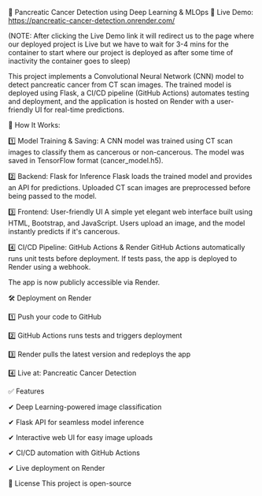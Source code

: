 🔬 Pancreatic Cancer Detection using Deep Learning & MLOps
🚀 Live Demo: https://pancreatic-cancer-detection.onrender.com/


(NOTE: After clicking the Live Demo link it will redirect us to the page where our deployed project is Live but we have to wait for 3-4 mins for the container to start where our project is deployed as after some time of inactivity the container goes to sleep)  



This project implements a Convolutional Neural Network (CNN) model to detect pancreatic cancer from CT scan images. The trained model is deployed using Flask, a CI/CD pipeline (GitHub Actions) automates testing and deployment, and the application is hosted on Render with a user-friendly UI for real-time predictions.


🚀 How It Works:

1️⃣ Model Training & Saving:
A CNN model was trained using CT scan images to classify them as cancerous or non-cancerous.
The model was saved in TensorFlow format (cancer_model.h5).


2️⃣ Backend: Flask for Inference
Flask loads the trained model and provides an API for predictions.
Uploaded CT scan images are preprocessed before being passed to the model.


3️⃣ Frontend: User-friendly UI
A simple yet elegant web interface built using HTML, Bootstrap, and JavaScript.
Users upload an image, and the model instantly predicts if it's cancerous.


4️⃣ CI/CD Pipeline: GitHub Actions & Render
GitHub Actions automatically runs unit tests before deployment.
If tests pass, the app is deployed to Render using a webhook.


The app is now publicly accessible via Render.


🛠️ Deployment on Render


1️⃣ Push your code to GitHub


2️⃣ GitHub Actions runs tests and triggers deployment


3️⃣ Render pulls the latest version and redeploys the app


4️⃣ Live at: Pancreatic Cancer Detection

✅ Features

✔ Deep Learning-powered image classification

✔ Flask API for seamless model inference

✔ Interactive web UI for easy image uploads

✔ CI/CD automation with GitHub Actions

✔ Live deployment on Render



📜 License
This project is open-source